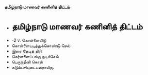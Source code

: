 **தமிழ்நாடு மாணவர் கணினித் திட்டம்**
- # தமிழ்நாடு மாணவர் கணினித் திட்டம்
- -2 v. கொள்ளையிடு
- கொள்ளையடித்துக்கொண்டு செல்
- இரை தேடித் திரி
- கெர்ளளைப்பங்கு நடிச்செல்
- பெருந்தீனி கொள்
- கடும்பசியுடையவராயிரு.


